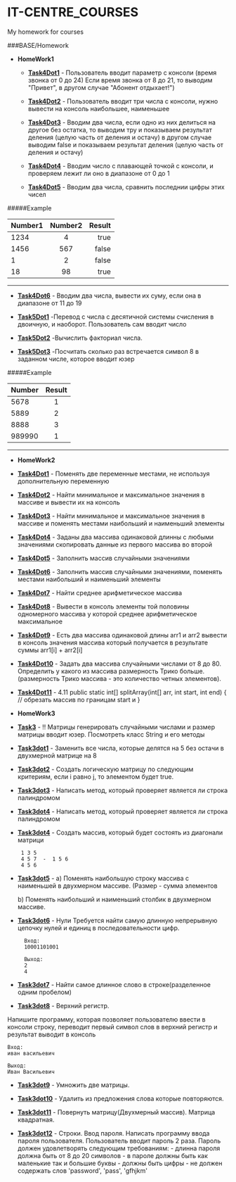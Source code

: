 IT-CENTRE_COURSES
=================

My homework for courses

###BASE/Homework
 
- **HomeWork1**
	- [**Task4Dot1**](https://github.com/Partizanin/IT-CENTRE_COURSES/blob/master/BASE/Homework/HomeWork1/Task4Dot1.java) -  Пользователь вводит параметр с консоли (время звонка от 0 до 24)
				Если время звонка от 8 до 21, то выводим "Привет", в другом случае "Абонент отдыхает!")

	- [**Task4Dot2**](https://github.com/Partizanin/IT-CENTRE_COURSES/blob/master/BASE/Homework/HomeWork1/Task4Dot2.java) - Пользователь вводит три числа с консоли, нужно вывести на консоль наибольшее, наименьшее
	
	- [**Task4Dot3**](https://github.com/Partizanin/IT-CENTRE_COURSES/blob/master/BASE/Homework/HomeWork1/Task4Dot3.java) -  Вводим два числа, если одно из них делиться на другое без остатка, то выводим тру и показываем результат деления (целую часть от деления  и остачу)
				в другом случае выводим false и показываем результат деления (целую часть от деления  и остачу)
	
	- [**Task4Dot4**](https://github.com/Partizanin/IT-CENTRE_COURSES/blob/master/BASE/Homework/HomeWork1/Task4Dot4.java) - Вводим число с плавающей точкой с консоли, и проверяем лежит ли оно в диапазоне от 0 до 1
	
	- [**Task4Dot5**](https://github.com/Partizanin/IT-CENTRE_COURSES/blob/master/BASE/Homework/HomeWork1/Task4Dot5.java) - Вводим два числа, сравнить последнии цифры этих чисел

#####Example

| Number1 | Number2 | Result |
| ------- |:-------:| ------:|
| 1234    |     4   | true   |
| 1456    |     567 | false  |
| 1       |     2   | false  |
| 18      |     98  | true   |


----------


- [**Task4Dot6**](https://github.com/Partizanin/IT-CENTRE_COURSES/blob/master/BASE/Homework/HomeWork1/Task4Dot6.java) - Вводим два числа, вывести их суму, если она в диапазоне от 11 до 19

 - [**Task5Dot1**](https://github.com/Partizanin/IT-CENTRE_COURSES/blob/master/BASE/Homework/HomeWork1/Task5Dot1.java) -Перевод с числа с десятичной системы счисления в двоичную, и наоборот. Пользователь сам вводит число

 - [**Task5Dot2**](https://github.com/Partizanin/IT-CENTRE_COURSES/blob/master/BASE/Homework/HomeWork1/Task5Dot2.java) -Вычислить факториал числа. 

 - [**Task5Dot3**](https://github.com/Partizanin/IT-CENTRE_COURSES/blob/master/BASE/Homework/HomeWork1/Task5Dot3.java) -Посчитать сколько раз встречается символ 8 в заданном числе, которое вводит юзер

#####Example

| Number | Result |
| -------|:------:|
| 5678   |  1     | 
| 5889   |  2     | 
| 8888   |  3     | 
| 989990 |  1     | 


----------


- **HomeWork2**

 - [**Task4Dot1**](https://github.com/Partizanin/IT-CENTRE_COURSES/blob/master/BASE/Homework/HomeWork2/Task4dot1.java) - Поменять две переменные местами, не используя дополнительную переменную


 - [**Task4Dot2**](https://github.com/Partizanin/IT-CENTRE_COURSES/blob/master/BASE/Homework/HomeWork2/Task4dot2.java) - Найти минимальное и максимальное значения в массиве и вывести их на консоль
 

  - [**Task4Dot3**](https://github.com/Partizanin/IT-CENTRE_COURSES/blob/master/BASE/Homework/HomeWork2/Task4dot3.java) - Найти минимальное и максимальное значения в массиве и поменять местами наибольший и наименьший элементы



  - [**Task4Dot4**](https://github.com/Partizanin/IT-CENTRE_COURSES/blob/master/BASE/Homework/HomeWork2/Task4dot4.java) - Заданы два массива одинаковой длинны с любыми значениями	скопировать данные из первого массива во второй
  

  - [**Task4Dot5**](https://github.com/Partizanin/IT-CENTRE_COURSES/blob/master/BASE/Homework/HomeWork2/Task4dot5.java) - Заполнить массив случайными значениями
  

  - [**Task4Dot6**](https://github.com/Partizanin/IT-CENTRE_COURSES/blob/master/BASE/Homework/HomeWork2/Task4dot6.java) - Заполнить массив случайными значениями, поменять местами наибольший	и наименьший элементы
  

  - [**Task4Dot7**](https://github.com/Partizanin/IT-CENTRE_COURSES/blob/master/BASE/Homework/HomeWork2/Task4dot7.java) - Найти среднее арифметическое массива
  

  - [**Task4Dot8**](https://github.com/Partizanin/IT-CENTRE_COURSES/blob/master/BASE/Homework/HomeWork2/Task4dot8.java) - Вывести в консоль элементы той половины одномерного массива у которой среднее арифметическое максимальное	
  
  - [**Task4Dot9**](https://github.com/Partizanin/IT-CENTRE_COURSES/blob/master/BASE/Homework/HomeWork2/Task4dot9.java) - Eсть два массива одинаковой длины arr1 и arr2 вывести в консоль значения массива	который получается в результате суммы arr1[i] + arr2[i] 
  
  - [**Task4Dot10**](https://github.com/Partizanin/IT-CENTRE_COURSES/blob/master/BASE/Homework/HomeWork2/Task4dot10.java) - Задать два массива случайными числами от 8 до 80. Определить у какого из массива размерность Трико больше.(размерность Трико массива - это количество четных элементов).	
  
  - [**Task4Dot11**](https://github.com/Partizanin/IT-CENTRE_COURSES/blob/master/BASE/Homework/HomeWork2/Task4dot11.java) - 4.11  public static int[] splitArray(int[] arr, int start, int end) { // обрезать массив по границам start и 
  }

- **HomeWork3**

 - [**Task3**](https://github.com/Partizanin/IT-CENTRE_COURSES/blob/master/BASE/Homework/HomeWork3/Task3.java) - !! Матрицы генерировать случайными числами и размер матрицы вводит юзер. Посмотреть класс String и его методы

 - [**Task3dot1**](https://github.com/Partizanin/IT-CENTRE_COURSES/blob/master/BASE/Homework/HomeWork3/Task3dot1.java) - Заменить все числа, которые делятся на 5 без остачи в двухмерной матрице на 8

 - [**Task3dot2**](https://github.com/Partizanin/IT-CENTRE_COURSES/blob/master/BASE/Homework/HomeWork3/Task3dot2.java) - Создать логическую матрицу по следующим критериям, если і равно j, то элементом будет true.

 - [**Task3dot3**](https://github.com/Partizanin/IT-CENTRE_COURSES/blob/master/BASE/Homework/HomeWork3/Task3dot3.java) - Написать метод, который проверяет является ли строка палиндромом
 
 - [**Task3dot4**](https://github.com/Partizanin/IT-CENTRE_COURSES/blob/master/BASE/Homework/HomeWork3/Task3dot4.java) - Написать метод, который проверяет является ли строка палиндромом
 
 - [**Task3dot4**](https://github.com/Partizanin/IT-CENTRE_COURSES/blob/master/BASE/Homework/HomeWork3/Task3dot4.java) - Создать массив, который будет состоять из диагонали матрици
	    
		1 3 5
		4 5 7  -  1 5 6
		4 5 6

 - [**Task3dot5**](https://github.com/Partizanin/IT-CENTRE_COURSES/blob/master/BASE/Homework/HomeWork3/Task3dot5.java) - а) Поменять наибольшую строку массива с наименьшей в двухмерном массиве. (Размер - сумма элементов 
 
     b) Поменять наибольший и наименьший столбик в двухмерном массиве.

- [**Task3dot6**](https://github.com/Partizanin/IT-CENTRE_COURSES/blob/master/BASE/Homework/HomeWork3/Task3dot6.java) - Нули Требуется найти самую длинную непрерывную цепочку нулей  и единиц в последовательности цифр.

	   	Вход:
		10001101001
		
		Выход:
		2  
		4	
		
		
 
 - [**Task3dot7**](https://github.com/Partizanin/IT-CENTRE_COURSES/blob/master/BASE/Homework/HomeWork3/Task3dot7.java) - Найти самое длинное слово в строке(разделенное одним пробелом)	
 

 - [**Task3dot8**](https://github.com/Partizanin/IT-CENTRE_COURSES/blob/master/BASE/Homework/HomeWork3/Task3dot8.java) - Верхний регистр.

Напишите программу, которая позволяет пользователю ввести в консоли строку,  переводит первый символ слов в верхний регистр и результат выводит в консоль
	
	
	Вход: 
	иван васильевич
		
	Выход:
	Иван Васильевич
	
	    
 - [**Task3dot9**](https://github.com/Partizanin/IT-CENTRE_COURSES/blob/master/BASE/Homework/HomeWork3/Task3dot9.java) - Умножить две матрицы.

  - [**Task3dot10**](https://github.com/Partizanin/IT-CENTRE_COURSES/blob/master/BASE/Homework/HomeWork3/Task3dot10.java) - Удалить из предложения слова которые повторяются.
   
  - [**Task3dot11**](https://github.com/Partizanin/IT-CENTRE_COURSES/blob/master/BASE/Homework/HomeWork3/Task3dot11.java) - Повернуть матрицу(Двухмерный массив). Матрица квадратная.

  - [**Task3dot12**](https://github.com/Partizanin/IT-CENTRE_COURSES/blob/master/BASE/Homework/HomeWork3/Task3dot12.java) - Строки. Ввод пароля.
		Написать программу ввода пароля пользователя. Пользователь вводит пароль 2 раза. Пароль должен удовлетворять следующим требованиям:
		- длинна пароля должна быть от 8 до 20 символов
		- в пароле должны быть как маленькие так и большие буквы
		- должны быть цифры
		- не должен содержать слов 'password', 'pass', 'gfhjkm'
